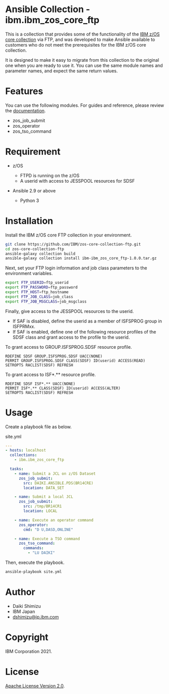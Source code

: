 Ansible Collection - ibm.ibm_zos_core_ftp
=========================================

This is a collection that provides some of the functionality of the [IBM z/OS core collection](https://galaxy.ansible.com/ibm/ibm_zos_core) via FTP, and was developed to make Ansible available to customers who do not meet the prerequisites for the IBM z/OS core collection.

It is designed to make it easy to migrate from this collection to the original one when you are ready to use it. You can use the same module names and parameter names, and expect the same return values.


Features
========

You can use the following modules. For guides and reference, please review the [documentation](https://ibm.github.io/z_ansible_collections_doc/ibm_zos_core/docs/source/modules.html).


* zos_job_submit
* zos_operator
* zos_tso_command


Requirement
===========

* z/OS
  * FTPD is running on the z/OS
  * A userid with access to JESSPOOL resources for SDSF

* Ansible 2.9 or above
  * Python 3


Installation
============

Install the IBM z/OS core FTP collection in your environment.


```bash
git clone https://github.com/IBM/zos-core-collection-ftp.git
cd zos-core-collection-ftp
ansible-galaxy collection build
ansible-galaxy collection install ibm-ibm_zos_core_ftp-1.0.0.tar.gz
```


Next, set your FTP login information and job class parameters to the environment variables.


```bash
export FTP_USERID=ftp_userid
export FTP_PASSWORD=ftp_password
export FTP_HOST=ftp_hostname
export FTP_JOB_CLASS=job_class
export FTP_JOB_MSGCLASS=job_msgclass
```


Finally, give access to the JESSPOOL resources to the userid.

* If SAF is disabled, define the userid as a member of ISFSPROG group in ISFPRMxx.
* If SAF is enabled, define one of the following resource profiles of the SDSF class and grant access to the profile to the userid.


To grant access to GROUP.ISFSPROG.SDSF resource profile.


```
RDEFINE SDSF GROUP.ISFSPROG.SDSF UACC(NONE)
PERMIT GROUP.ISFSPROG.SDSF CLASS(SDSF) ID(userid) ACCESS(READ)
SETROPTS RACLIST(SDSF) REFRESH
```


To grant access to ISF\*.\*\* resource profile.


```
RDEFINE SDSF ISF*.** UACC(NONE)
PERMIT ISF*.** CLASS(SDSF) ID(userid) ACCESS(ALTER)
SETROPTS RACLIST(SDSF) REFRESH
```


Usage
=====

Create a playbook file as below.


site.yml
```yml
---
- hosts: localhost
  collections: 
    - ibm.ibm_zos_core_ftp

  tasks:
    - name: Submit a JCL on z/OS Dataset
      zos_job_submit:
        src: DAIKI.ANSIBLE.PDS(BR14CRE)
        location: DATA_SET

    - name: Submit a local JCL
      zos_job_submit:
        src: /tmp/BR14CR1
        location: LOCAL

    - name: Execute an operator command
      zos_operator:
        cmd: "D U,DASD,ONLINE"

    - name: Execute a TSO command
      zos_tso_command:
        commands:
          - "LU DAIKI"

```


Then, execute the playbook.


```bash
ansible-playbook site.yml
```


Author
======

* Daiki Shimizu
* IBM Japan
* dshimizu@jp.ibm.com


Copyright
=========

IBM Corporation 2021.


License
=======

[Apache License Version 2.0](http://www.apache.org/licenses/LICENSE-2.0).
